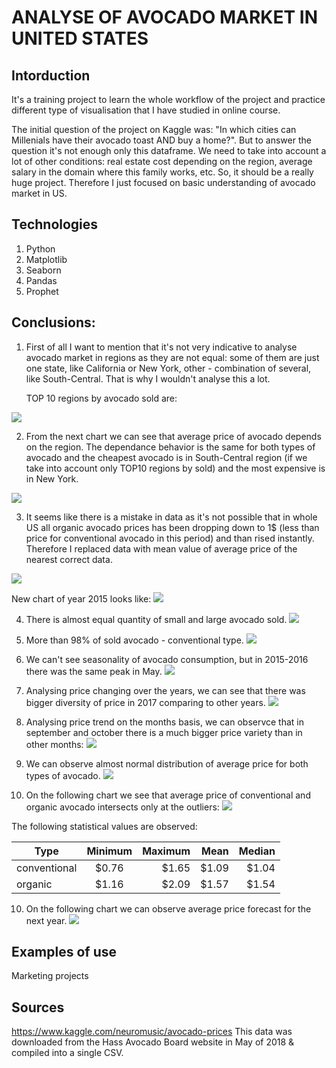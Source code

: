 # ANALYSE OF AVOCADO MARKET IN UNITED STATES

## Intorduction
It's a training project to learn the whole workflow of the project and practice different type of visualisation that I have studied in online course.

The initial question of the project on Kaggle was: "In which cities can Millenials have their avocado toast AND buy a home?". But to answer the question it's not enough only this dataframe. We need to take into account a lot of other conditions: real estate cost depending on the region, average salary in the domain where this family works, etc. So, it should be a really huge project. Therefore I just focused on basic understanding of avocado market in US.

## Technologies
1. Python
2. Matplotlib
3. Seaborn
4. Pandas
5. Prophet

## Conclusions:
1. First of all I want to mention that it's not very indicative to analyse avocado market in regions as they are not equal: some of them are just one state, like California or New York, other - combination of several, like South-Central. That is why I wouldn't analyse this a lot.

    TOP 10 regions by avocado sold are:

![](images/avocado_sold_top_reg.jpg)


2. From the next chart we can see that average price of avocado depends on the region. The dependance behavior is the same for both types of avocado and the cheapest avocado is in South-Central region (if we take into account only TOP10 regions by sold) and the most expensive is in New York.

![](images/avg_price_top_reg.jpg)

3. It seems like there is a mistake in data as it's not possible that in whole US all organic avocado prices has been dropping down to 1$ (less than price for conventional avocado in this period) and than rised instantly. Therefore I replaced data with mean value of average price of the nearest correct data.

![](images/Total_volume_avg_price_trends.jpg)

New chart of year 2015 looks like:
![](images/avg_price_withoutgap_US_2015.jpg)

4. There is almost equal quantity of small and large avocado sold.
![](images/av_by_size.jpg)

5. More than 98% of sold avocado - conventional type.
![](images/av_by_type.jpg)

6. We can't see seasonality of avocado consumption, but in 2015-2016 there was the same peak in May.
![](images/avocado_sold_dictrib.jpg)

7. Analysing price changing over the years, we can see that there was bigger diversity of price in 2017 comparing to other years.
![](images/avg_price_years.jpg)

8. Analysing price trend on the months basis, we can observce that in september and october there is a much bigger price variety than in other months:
![](images/avg_price_distrib.jpg)

8. We can observe almost normal distribution of average price for both types of avocado.
![](images/price_distribution.jpg)

9. On the following chart we see that average price of conventional and organic avocado intersects only at the outliers:
![](images/price_outliners.jpg)

The following statistical values are observed:

| Type        | Minimum| Maximum|Mean  | Median|
| ----------- |:------:| ------:| ----:| -----:|
| conventional| $0.76  |$1.65   |$1.09 |$1.04  |
| organic     | $1.16  |$2.09   |$1.57 |$1.54  |

10. On the following chart we can observe average price forecast for the next year.
![](images/forecast_price.jpg)

## Examples of use
Marketing projects

## Sources
https://www.kaggle.com/neuromusic/avocado-prices
This data was downloaded from the Hass Avocado Board website in May of 2018 & compiled into a single CSV.